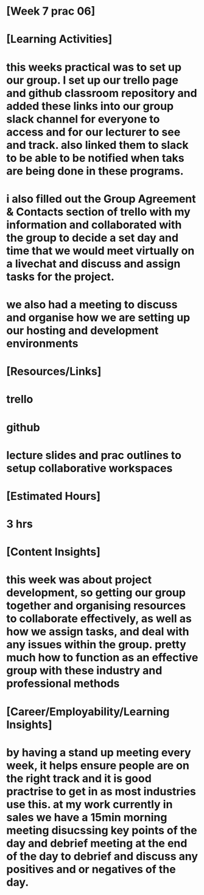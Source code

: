 # [Week 7 prac 06]

# [Learning Activities]

# this weeks practical was to set up our group. I set up our trello page and github classroom repository and added these links into our group slack channel for everyone to access and for our lecturer to see and track. also linked them to slack to be able to be notified when taks are being done in these programs.
# i also filled out the Group Agreement & Contacts section of trello with my information and collaborated with the group to decide a set day and time that we would meet virtually on a livechat and discuss and assign tasks for the project.
# we also had a meeting to discuss and organise how we are setting up our hosting and development environments

# [Resources/Links]

# trello
# github
# lecture slides and prac outlines to setup collaborative workspaces
# [Estimated Hours]

# 3 hrs

# [Content Insights]

# this week was about project development, so getting our group together and organising resources to collaborate effectively, as well as how we assign tasks, and deal with any issues within the group. pretty much how to function as an effective group with these industry and professional methods 

# [Career/Employability/Learning Insights]

# by having a stand up meeting every week, it helps ensure people are on the right track and it is good practrise to get in as most industries use this. at my work currently in sales we have a 15min morning meeting disucssing key points of the day and debrief meeting at the end of the day to debrief and discuss any positives and or negatives of the day.
